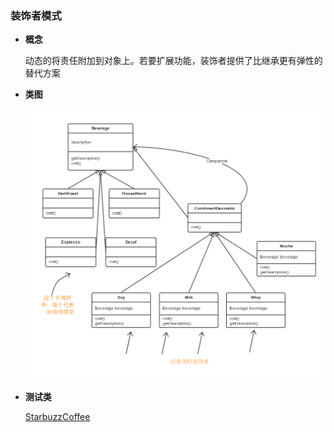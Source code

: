 ### 装饰者模式

- **概念**
  
  动态的将责任附加到对象上。若要扩展功能，装饰者提供了比继承更有弹性的替代方案
 
- **类图**
  
  ![类图在这里](https://github.com/wzqwsrf/design-patterns/blob/master/pictures/decorator.png)

- **测试类**

  [StarbuzzCoffee](https://github.com/wzqwsrf/design-patterns/blob/master/src/decorator/StarbuzzCoffee.java)